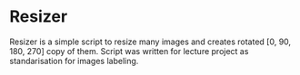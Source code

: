 # Resizer
Resizer is a simple script to resize many images and creates rotated [0, 90, 180, 270] copy of them.
Script was written for lecture project as standarisation for images labeling.
